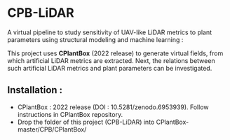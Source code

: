 # CPB-LiDAR
A virtual pipeline to study sensitivity of UAV-like LiDAR metrics to plant parameters using structural modeling and machine learning :

This project uses **CPlantBox** (2022 release) to generate virtual fields, from which artificial LiDAR metrics are extracted. 
Next, the relations between such artificial LiDAR metrics and plant parameters can be investigated.

## Installation : 
- CPlantBox : 2022 release (DOI : 10.5281/zenodo.6953939). Follow instructions in CPlantBox repository.
- Drop the folder of this project (CPB-LiDAR) into CPlantBox-master/CPB/CPlantBox/
